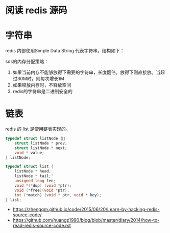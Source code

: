 # 阅读 redis 源码

<!--
ID: 6d03e9a4-8dfd-4569-8fdf-833d949ba57b
Status: publish
Date: 2017-06-17T02:15:00
Modified: 2020-05-16T11:43:28
wp_id: 570
-->

# 字符串

redis 内部使用Simple Data String 代表字符串。结构如下：

sds的内存分配策略：

1. 如果当前内存不能够放得下需要的字符串，长度翻倍。放得下则直接放。当超过30M时，则每次增长1M
2. 如果释放内存时，不释放空间
3. redis的字符串是二进制安全的

# 链表

redis 的 list 是使用链表实现的。

```c
typedef struct listNode {
    struct listNode * prev;
    struct listNode * next;
    void * value;
} listNode;

typedef struct list {
    listNode * head;
    listNode * tail;"
    unsigned long len;
    void *(*dup) (void *ptr);
    void (*free)(void *ptr);
    int (*match) (void * ptr, void * key);
} list;
```

* https://zhengqm.github.io/code/2015/06/20/Learn-by-hacking-redis-source-code/
* https://github.com/huangz1990/blog/blob/master/diary/2014/how-to-read-redis-source-code.rst
